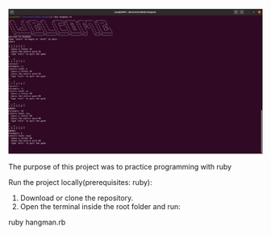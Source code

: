 ![screen shot](screenshot.png)

The purpose of this project was to practice programming with ruby

Run the project locally(prerequisites: ruby):

1. Download or clone the repository.
2. Open the terminal inside the root folder and run:

ruby hangman.rb